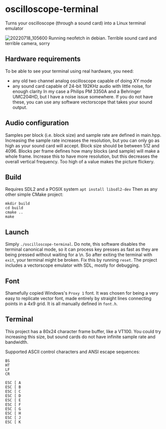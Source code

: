# oscilloscope-terminal
Turns your oscilloscope (through a sound card) into a Linux terminal emulator

![20220718_105600](https://user-images.githubusercontent.com/35542215/219949994-d2461e87-b467-4c5a-9423-d1cf8d5ba853.jpg)
Running neofetch in debian. Terrible sound card and terrible camera, sorry

## Hardware requirements
To be able to see your terminal using real hardware, you need:
 - any old two channel analog oscilloscope capable of doing XY mode
 - any sound card capable of 24-bit 192KHz audio with little noise, for enough clarity
In my case a Philips PM 3350A and a Behringer UMC204HD, but I have a noise issue somewhere.
If you do not have these, you can use any software vectorscope that takes your sound output.

## Audio configuration
Samples per block (i.e. block size) and sample rate are defined in main.hpp. Increasing the sample rate increases the resolution, but you can only go as high as your sound card will accept. Block size should be between 512 and 4096. Blocks per frame defines how many blocks (and sample) will make a whole frame. Increase this to have more resolution, but this decreases the overall vertical frequency. Too high of a value makes the picture flickery.

## Build
Requires SDL2 and a POSIX system
`apt install libsdl2-dev`
Then as any other simple CMake project:
```
mkdir build
cd build
cmake ..
make
```

## Launch
Simply `./oscilloscope-terminal`. Do note, this software disables the terminal canonical mode, so it can process key presses as fast as they are being pressed without waiting for a \n. So after exiting the terminal with `exit`, your terminal might be broken. Fix this by running `reset`.
The project includes a vectorscope emulator with SDL, mostly for debugging.

## Font
Shamefully copied Windows's `Proxy 1` font. It was chosen for being a very easy to replicate vector font, made entirely by straight lines connecting points in a 4x9 grid. It is all manually defined in `font.h`.

## Terminal
This project has a 80x24 character frame buffer, like a VT100. You could try increasing this size, but sound cards do not have infinite sample rate and bandwidth.

Supported ASCII control characters and ANSI escape sequences:
```
BS
HT
LF
CR

ESC [ A
ESC [ B
ESC [ C
ESC [ D
ESC [ E
ESC [ F
ESC [ G
ESC [ H
ESC [ J
ESC [ K
```
